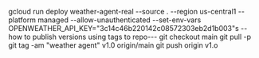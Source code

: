 gcloud run deploy weather-agent-real --source . --region us-central1 --platform managed --allow-unauthenticated --set-env-vars OPENWEATHER_API_KEY="3c14c46b220142c08572303eb2d1b003"s
--how to publish versions using tags to repo---
git checkout main
git pull -p
git tag -am "weather agent" v1.0 origin/main
git push origin v1.o